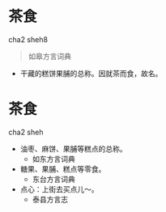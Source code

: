 

# 茶食
cha2 sheh8
> 如皋方言词典
- 干藏的糕饼果脯的总称。因就茶而食，故名。





# 茶食
cha2 sheh
+ 油枣、麻饼、果脯等糕点的总称。
  * 如东方言词典
+ 糖果、果脯、糕点等零食。
  * 东台方言词典
+ 点心：上街去买点儿～。
  * 泰县方言志
